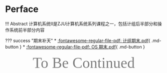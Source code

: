 # Perface

!!! Abstract 
    计算机系统Ⅱ是ZJU计算机系统系列课程之一，包括计组后半部分和操作系统前半部分内容

??? success "期末补天"
    * [:fontawesome-regular-file-pdf: 计组期末.pdf](/Notebook/files/os期末.pdf){ .md-button }
    * [:fontawesome-regular-file-pdf: OS 期末.pdf](/Notebook/files/计组期末.pdf){ .md-button }

<center><font face="JetBrains Mono" color=grey size=18>To Be Continued</font></center>